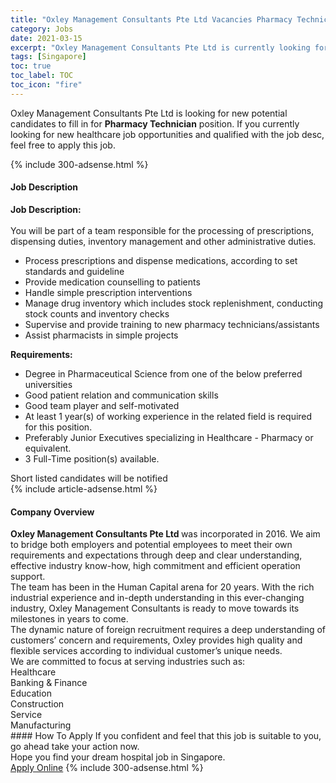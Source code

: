 ```yaml
---
title: "Oxley Management Consultants Pte Ltd Vacancies Pharmacy Technician" 
category: Jobs 
date: 2021-03-15 
excerpt: "Oxley Management Consultants Pte Ltd is currently looking for suitable person to fill in the Pharmacy Technician which positioned at Singapore" 
tags: [Singapore] 
toc: true 
toc_label: TOC 
toc_icon: "fire" 
--- 
```


<p>Oxley Management Consultants Pte Ltd is looking for new potential candidates to fill in for <b>Pharmacy Technician</b> position. If you currently looking for new healthcare job opportunities and qualified with the job desc, feel free to apply this job.
</p>{% include 300-adsense.html %} 
<div><div><h4>Job Description</h4></div><div><div><span><div><div><strong>Job Description:</strong></div><div><br>You will be part of a team responsible for the processing of prescriptions, dispensing duties, inventory management and other administrative duties.</div><ul><li>Process prescriptions and dispense medications, according to set standards and guideline</li><li>Provide medication counselling to patients</li><li>Handle simple prescription interventions</li><li>Manage drug inventory which includes stock replenishment, conducting stock counts and inventory checks</li><li>Supervise and provide training to new pharmacy technicians/assistants</li><li>Assist pharmacists in simple projects</li></ul><div><strong>Requirements:</strong></div><ul><li>Degree in Pharmaceutical Science from one of the below preferred universities</li><li>Good patient relation and communication skills</li><li>Good team player and self-motivated</li><li>At least 1 year(s) of working experience in the related field is required for this position.</li><li>Preferably Junior Executives specializing in Healthcare - Pharmacy or equivalent.</li><li>3 Full-Time position(s) available.</li></ul><div>Short listed candidates will be notified</div></div></span></div></div></div> 
{% include article-adsense.html %} 
<div><div><h4>Company Overview</h4></div><div><div><span><div><div>
<div>
<strong>Oxley Management Consultants Pte Ltd </strong>was incorporated in 2016. We aim to bridge both employers and potential employees to meet their own requirements and expectations through deep and clear understanding, effective industry know-how, high commitment and efficient operation support.</div>
<div>
		The team has been in the Human Capital arena for 20 years. With the rich industrial experience and in-depth understanding in this ever-changing industry, Oxley Management Consultants is ready to move towards its milestones in years to come.</div>
</div>
<div>
<div>
		The dynamic nature of foreign recruitment requires a deep understanding of customers&#8217; concern and requirements, Oxley provides high quality and flexible services according to individual customer&#8217;s unique needs.</div>
<div>
		We are committed to focus at serving industries such as:</div>
</div>
<div>
	Healthcare<br>
	Banking &amp; Finance<br>
	Education<br>
	Construction<br>
	Service<br>
	Manufacturing</div></div></span></div></div></div> 
#### How To Apply 
If you confident and feel that this job is suitable to you, go ahead take your action now. <br/> 
Hope you find your dream hospital job in Singapore. <br/> 
<a href="https://www.jobstreet.com.my/en/job/pharmacy-technician-8392157/origin/sg?jobId=jobstreet-sg-job-8392157" class="btn btn--warning" target="_blank" rel="nofollow noopenner">Apply Online</a> 
{% include 300-adsense.html %} 